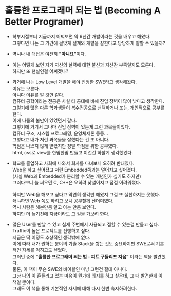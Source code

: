 # 훌륭한 프로그래머 되는 법 (Becoming A Better Programer)
- 학부시절부터 지금까지 어찌보면 약 9년간 개발이라는 것을 배우고 해왔다.<br>
  그렇다면 나는 그 기간에 걸맞게 설계와 개발을 잘한다고 당당하게 말할 수 있을까?

- 역시나 내 대답은 여전히 <b>"아니요"</b>이다.

- 이는 어떻게 보면 자기 자신의 실력에 대한 불신과 자신감 부족일지도 모른다.<br>
  하지만 또 현실인걸 어쩌겠나?

- 과거에 나는 Low Level 개발을 해야 진정한 SWE라고 생각해왔다.<br>
  이유는 모른다.<br>
  아니다 이유를 알 것만 같다.<br>
  컴퓨터 공학이라는 전공은 사실 타 공대에 비해 진입 장벽이 많이 낮다고 생각한다.<br>
  그렇기에 많은 다른 학과생들이 복수전공으로 선택하거나 또는, 개인적으로 공부를 한다.<br>
  이에 나름의 불만이 있었던거 같다.<br>
  그렇기에 거기서 그나마 진입 장벽이 있는게 그런 과목들이었다.<br>
  컴퓨터 구조, 시스템 프로그래밍, 운영체제론 등등...<br>
  그렇다고 내가 저런 과목들을 잘했다는 건 또 아니다.<br>
  학점은 나쁘지 않게 받았지만 정말 학점을 위한 공부였다.<br>
  html, css로 view를 한땀한땀 만들고 이런건 하찮게 생각했었다. 

- 학교를 졸업하고 사회에 나와서 회사를 다녀보니 오히려 반대였다.<br>
  Web을 하고 싶어졌고 저런 Embedded쪽과는 멀어지고 싶어졌다.<br>
  (사실 Web과 Embedded가 분리할 수 있는 개념인가 싶기도 하지만)<br>
  그러다보니 늘 써오던 C, C++은 오히려 낯설어지고 점점 어려워졌다.<br><br>
  하지만 Web을 해보고 싶다고 막연히 생각만 해왔지 그걸 또 실천하지는 못했다.<br>
  왜냐하면 Web 쪽도 하려고 보니 공부할께 산더미였다.<br>
  역시 사람은 해본만큼 알고 아는 만큼 보인다.<br>
  하지만 더 늦기전에 지금이라도 그 길을 가보려 한다.<br>

- 많은 User를 만날 수 있고 실제 주변에서 사용되고 접할 수 있는걸 만들고 싶다.<br>
  Traffic이 높은 프로젝트를 진행하고 싶다.<br>
  지금은 딱 이정도 추상적인 생각밖에 없다.<br>
  이에 따라 내가 원하는 분야의 기술 Stack을 쌓는 것도 중요하지만 SWE로써 기본적인 자세를 익히고도 싶었다.<br>
  그러던 중에 <b>"훌륭한 프로그래머 되는 법 - 피트 구들리프 지음"</b> 이라는 책을 발견했다.<br>
  물론, 이 책이 무슨 SWE의 바이블인 마냥 그런건 절대 아니다.<br>
  그냥 나의 이 흔들리고 있는 마음이 뭔가에 의지를 하고 싶은데, 그 때 발견한게 이 책일 뿐이다.<br>
  그래도 이 책을 통해 기본적인 자세에 대해 다시 한번 숙지하려한다.